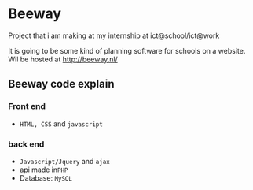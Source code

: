 # Beeway
Project that i am making at my internship at ict@school/ict@work

It is going to be some kind of planning software for schools on a website.
Wil be hosted at http://beeway.nl/

## Beeway code explain</h2>
### Front end</h3>
- `HTML, CSS` and `javascript`

### back end</h3>
- `Javascript/Jquery` and `ajax`
- api made in`PHP`
- Database: `MySQL`
